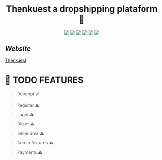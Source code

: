 <div align='center'>
    <h1><b>Thenkuest a dropshipping plataform 💸</b></h1>
    <img src='https://img.shields.io/badge/Python-3.8-blue'></img>
    <img src='https://img.shields.io/badge/Django-3-green'></img>
    <img src='https://img.shields.io/badge/Django REST Framework-3.12.x-red'></img>
    <img src='https://img.shields.io/badge/React-16.13.x-blue'></img>
    <img src='https://img.shields.io/badge/React Native-0.63-blue'></img>
    <img src='https://img.shields.io/github/license/Mika-IO/chappie'></img>
    
</div>

## *Website*

[Thenkuest](https://www.thenkuest.tk/)


# :pushpin: **TODO FEATURES** 

> Descript :heavy_check_mark:

> Register :warning:

> Login :warning:

> Client :warning:

> Seller area :warning:

> Admin features :warning:

> Payments :warning:
